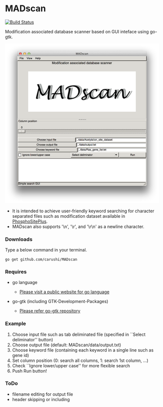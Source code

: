 # MADscan


[![Build Status](https://drone.io/github.com/carushi/MADscan/status.png)](https://drone.io/github.com/carushi/MADscan/latest)

Modification associated database scanner based on GUI inteface using go-gtk.

![](image/window.png)

* It is intended to achieve user-friendly keyword searching for character separated files such as modification dataset available in [PhosphoSitePlus](http://www.phosphosite.org/homeAction.action).
* MADscan also supports '\n', '\r', and '\r\n' as a newline character.


### Downloads

Type a below command in your terminal.

```
go get github.com/carushi/MADscan
```

### Requires

* go language
	* [Please visit a public website for go language](https://golang.org)

* go-gtk (including GTK-Development-Packages)
	* [Please refer go-gtk repository](https://github.com/mattn/go-gtk)

### Example

1. Choose input file such as tab deliminated file (specified in ``Select deliminator'' button)
2. Choose output file (default: MADscan/data/output.txt)
3. Choose keyword file (containing each keyword in a single line such as gene id)
4. Set column position (0: search all columns, 1: search 1st column, ...)
5. Check ``Ignore lower/upper case'' for more flexible search
6. Push Run button!
	
### ToDo

* filename editing for output file
* header skipping or including



